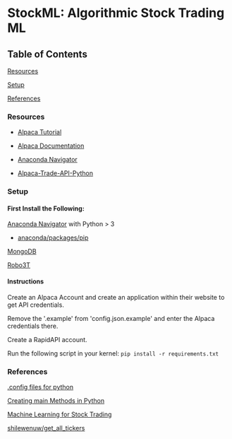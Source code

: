 # StockML: Algorithmic Stock Trading ML

## Table of Contents

[Resources](###resources)

[Setup](###setup)

[References](###references)

### Resources
- [Alpaca Tutorial](https://alpaca.markets/learn/algorithmic-trading-bot-7-steps/)

- [Alpaca Documentation](https://alpaca.markets/docs/)

- [Anaconda Navigator](https://www.anaconda.com/products/individual)

- [Alpaca-Trade-API-Python](https://github.com/alpacahq/alpaca-trade-api-python)



### Setup

#### First Install the Following:
[Anaconda Navigator](https://www.anaconda.com/products/individual) with Python > 3

- [anaconda/packages/pip](https://anaconda.org/anaconda/pip)

[MongoDB](https://www.mongodb.com/try/download/community)

[Robo3T](https://robomongo.org/download)

#### Instructions
Create an Alpaca Account and create an application within their website to get API credentials.

Remove the '.example' from 'config.json.example' and enter the Alpaca credentials there.

Create a RapidAPI account. 

Run the following script in your kernel: `pip install -r requirements.txt`


### References
[.config files for python](https://martin-thoma.com/configuration-files-in-python/#:~:text=The%20simplest%20way%20to%20write,to%20avoid%20uploading%20it%20accidentally.)

[Creating main Methods in Python](https://realpython.com/python-main-function/)

[Machine Learning for Stock Trading](https://www.education-ecosystem.com/andreybu/l9kEd-machine-learning-for-stock-trading/9b4Dv-intro-video-machine-learning-for-stock-trading/)

[shilewenuw/get_all_tickers](https://github.com/shilewenuw/get_all_tickers)